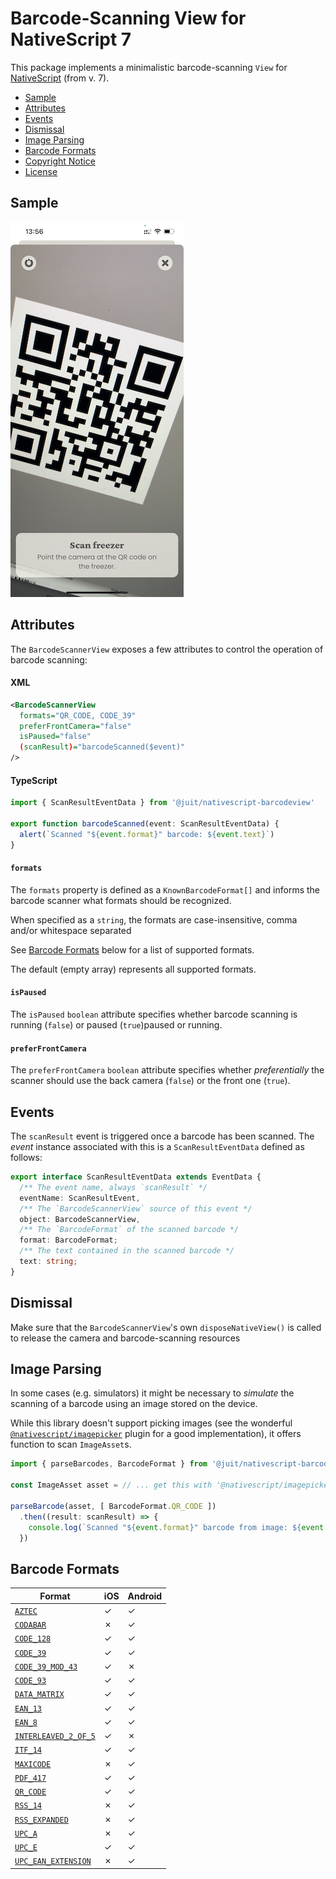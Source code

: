 # Barcode-Scanning View for NativeScript 7

This package implements a minimalistic barcode-scanning `View` for
[NativeScript](https://nativescript.org/) (from v. 7).

* [Sample](#sample)
* [Attributes](#attributes)
* [Events](#events)
* [Dismissal](#dismissal)
* [Image Parsing](#image-parsing)
* [Barcode Formats](#barcode-formats)
* [Copyright Notice](NOTICE.md)
* [License](LICENSE.md)

## Sample

![Sample](./sample.png)


## Attributes

The `BarcodeScannerView` exposes a few attributes to control the operation of
barcode scanning:

#### XML

```xml
<BarcodeScannerView
  formats="QR_CODE, CODE_39"
  preferFrontCamera="false"
  isPaused="false"
  (scanResult)="barcodeScanned($event)"
/>
```

#### TypeScript

```typescript
import { ScanResultEventData } from '@juit/nativescript-barcodeview'

export function barcodeScanned(event: ScanResultEventData) {
  alert(`Scanned "${event.format}" barcode: ${event.text}`)
}
```

#### `formats`

The `formats` property is defined as a `KnownBarcodeFormat[]` and informs the
barcode scanner what formats should be recognized.

When specified as a `string`, the formats are case-insensitive, comma and/or
whitespace separated

See [Barcode Formats](#barcode-formats) below for a list of supported formats.

The default (empty array) represents all supported formats.

#### `isPaused`

The `isPaused` `boolean` attribute specifies whether barcode scanning is
running (`false`) or paused (`true`)paused or running.

#### `preferFrontCamera`

The `preferFrontCamera` `boolean` attribute specifies whether _preferentially_
the scanner should use the back camera (`false`) or the front one (`true`).


## Events

The `scanResult` event is triggered once a barcode has been scanned. The _event_
instance associated with this is a `ScanResultEventData` defined as follows:

```typescript
export interface ScanResultEventData extends EventData {
  /** The event name, always `scanResult` */
  eventName: ScanResultEvent,
  /** The `BarcodeScannerView` source of this event */
  object: BarcodeScannerView,
  /** The `BarcodeFormat` of the scanned barcode */
  format: BarcodeFormat;
  /** The text contained in the scanned barcode */
  text: string;
}
```

## Dismissal

Make sure that the `BarcodeScannerView`'s own `disposeNativeView()` is called
to release the camera and barcode-scanning resources


## Image Parsing

In some cases (e.g. simulators) it might be necessary to _simulate_ the scanning
of a barcode using an image stored on the device.

While this library doesn't support picking images (see the wonderful
[`@nativescript/imagepicker`](https://github.com/NativeScript/nativescript-imagepicker)
plugin for a good implementation), it offers function to scan `ImageAsset`s.

```typescript
import { parseBarcodes, BarcodeFormat } from '@juit/nativescript-barcodeview'

const ImageAsset asset = // ... get this with '@nativescript/imagepicker'

parseBarcode(asset, [ BarcodeFormat.QR_CODE ])
  .then((result: scanResult) => {
    console.log(`Scanned "${event.format}" barcode from image: ${event.text}`)
  })
```


## Barcode Formats

| Format                    | iOS     | Android |
| ------------------------- | ------- | ------- |
| [`AZTEC`][A]              |    ✓    |    ✓    |
| [`CODABAR`][B]            |    ✗    |    ✓    |
| [`CODE_128`][C]           |    ✓    |    ✓    |
| [`CODE_39`][D]            |    ✓    |    ✓    |
| [`CODE_39_MOD_43`][E]     |    ✓    |    ✗    |
| [`CODE_93`][F]            |    ✓    |    ✓    |
| [`DATA_MATRIX`][G]        |    ✓    |    ✓    |
| [`EAN_13`][H]             |    ✓    |    ✓    |
| [`EAN_8`][I]              |    ✓    |    ✓    |
| [`INTERLEAVED_2_OF_5`][J] |    ✓    |    ✗    |
| [`ITF_14`][K]             |    ✓    |    ✓    |
| [`MAXICODE`][L]           |    ✗    |    ✓    |
| [`PDF_417`][M]            |    ✓    |    ✓    |
| [`QR_CODE`][N]            |    ✓    |    ✓    |
| [`RSS_14`][O]             |    ✗    |    ✓    |
| [`RSS_EXPANDED`][P]       |    ✗    |    ✓    |
| [`UPC_A`][Q]              |    ✗    |    ✓    |
| [`UPC_E`][R]              |    ✓    |    ✓    |
| [`UPC_EAN_EXTENSION`][S]  |    ✗    |    ✓    |

[A]: https://en.wikipedia.org/wiki/Aztec_Code
[B]: https://en.wikipedia.org/wiki/Codabar
[C]: https://en.wikipedia.org/wiki/Code_128
[D]: https://en.wikipedia.org/wiki/Code_39
[E]: https://en.wikipedia.org/wiki/Code_39#Code_39_mod_43
[F]: https://en.wikipedia.org/wiki/Code_93
[G]: https://en.wikipedia.org/wiki/Data_Matrix
[H]: https://en.wikipedia.org/wiki/EAN-13
[I]: https://en.wikipedia.org/wiki/EAN-8
[J]: https://en.wikipedia.org/wiki/Interleaved_2_of_5
[K]: https://en.wikipedia.org/wiki/ITF-14
[L]: https://en.wikipedia.org/wiki/MaxiCode
[M]: https://en.wikipedia.org/wiki/PDF417
[N]: https://en.wikipedia.org/wiki/QR_code
[O]: https://en.wikipedia.org/wiki/GS1_DataBar
[P]: https://en.wikipedia.org/wiki/GS1_DataBar
[Q]: https://en.wikipedia.org/wiki/Universal_Product_Code
[R]: https://en.wikipedia.org/wiki/Universal_Product_Code#UPC-E
[S]: https://en.wikipedia.org/wiki/Universal_Product_Code
